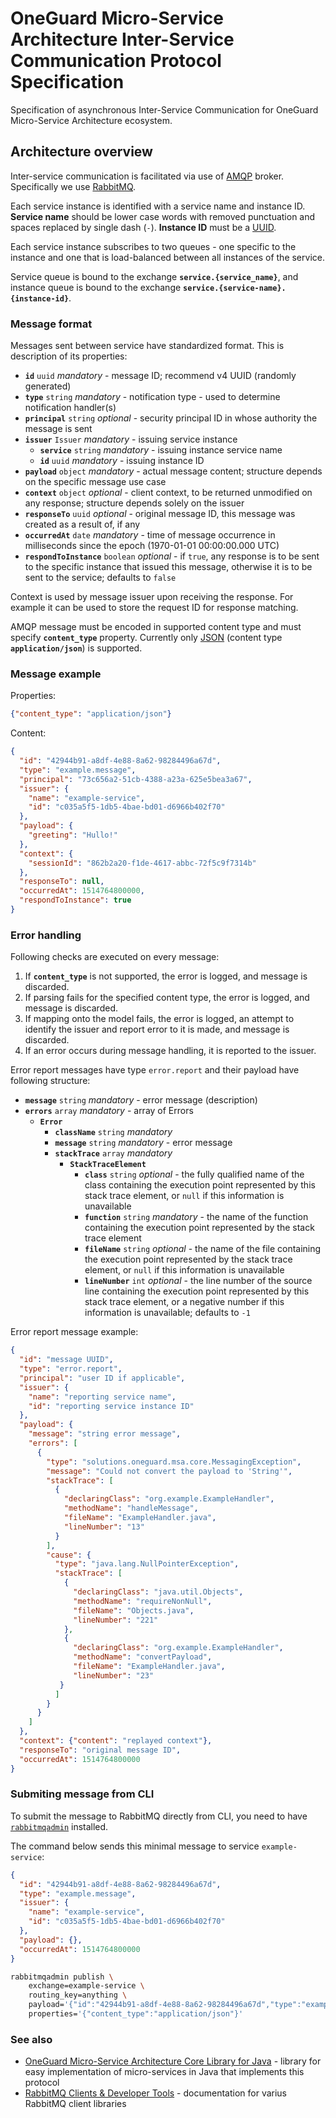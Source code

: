 # OneGuard Micro-Service Architecture Inter-Service Communication Protocol Specification

Specification of asynchronous Inter-Service Communication for OneGuard Micro-Service Architecture ecosystem.

## Architecture overview

Inter-service communication is facilitated via use of [AMQP](https://www.amqp.org/) broker. 
Specifically we use [RabbitMQ](http://www.rabbitmq.com/).

Each service instance is identified with a service name and instance ID.
**Service name** should be lower case words with removed punctuation and spaces replaced by single dash (`-`).
**Instance ID** must be a [UUID](https://en.wikipedia.org/wiki/Universally_unique_identifier).

Each service instance subscribes to two queues - one specific to the instance
and one that is load-balanced between all instances of the service.

Service queue is bound to the exchange **`service.{service_name}`**,
and instance queue is bound to the exchange **`service.{service-name}.{instance-id}`**.

### Message format

Messages sent between service have standardized format. This is description of its properties:

- **`id`** `uuid` *mandatory* - message ID; recommend v4 UUID (randomly generated)
- **`type`** `string` *mandatory* - notification type - used to determine notification handler(s)
- **`principal`** `string` *optional* - security principal ID in whose authority the message is sent
- **`issuer`** `Issuer` *mandatory* - issuing service instance
  - **`service`** `string` *mandatory* - issuing instance service name
  - **`id`** `uuid` *mandatory* - issuing instance ID
- **`payload`** `object` *mandatory* - actual message content; structure depends on the specific message use case
- **`context`** `object` *optional* - 
    client context, to be returned unmodified on any response; structure depends solely on the issuer
- **`responseTo`** `uuid` *optional* - original message ID, this message was created as a result of, if any
- **`occurredAt`** `date` *mandatory* - 
    time of message occurrence in milliseconds since the epoch (1970-01-01 00:00:00.000 UTC)
- **`respondToInstance`** `boolean` *optional* - 
    if `true`, any response is to be sent to the specific instance that issued this message,
    otherwise it is to be sent to the service; defaults to `false`

Context is used by message issuer upon receiving the response.
For example it can be used to store the request ID for response matching.
                                       
AMQP message must be encoded in supported content type and must specify **`content_type`** property.
Currently only [JSON](https://www.json.org/) (content type **`application/json`**) is supported.
                                       
### Message example

Properties:

```json
{"content_type": "application/json"}
```

Content:

```json
{
  "id": "42944b91-a8df-4e88-8a62-98284496a67d",
  "type": "example.message",
  "principal": "73c656a2-51cb-4388-a23a-625e5bea3a67",
  "issuer": {
    "name": "example-service",
    "id": "c035a5f5-1db5-4bae-bd01-d6966b402f70"
  },
  "payload": {
    "greeting": "Hullo!"
  },
  "context": {
    "sessionId": "862b2a20-f1de-4617-abbc-72f5c9f7314b"
  },
  "responseTo": null,
  "occurredAt": 1514764800000,
  "respondToInstance": true
}
```

### Error handling

Following checks are executed on every message:

1) If **`content_type`** is not supported, the error is logged, and message is discarded.
1) If parsing fails for the specified content type, the error is logged, and message is discarded.
1) If mapping onto the model fails, the error is logged, an attempt to identify the issuer
   and report error to it is made, and message is discarded.
1) If an error occurs during message handling, it is reported to the issuer.

Error report messages have type `error.report` and their payload have following structure:

- **`message`** `string` *mandatory* - error message (description)
- **`errors`** `array` *mandatory* - array of Errors
  - **`Error`**
    - **`className`** `string` *mandatory*
    - **`message`** `string` *mandatory* - error message
    - **`stackTrace`** `array` *mandatory*
      - **`StackTraceElement`**
        - **`class`** `string` *optional* - 
            the fully qualified name of the class containing the execution point represented 
            by this stack trace element, or `null` if this information is unavailable
        - **`function`** `string` *mandatory* -
            the name of the function containing the execution point represented by the stack trace element
        - **`fileName`** `string` *optional* -
            the name of the file containing the execution point represented by the stack trace element,
            or `null` if this information is unavailable
        - **`lineNumber`** `int` *optional* -
            the line number of the source line containing the execution point represented by this stack trace element,
            or a negative number if this information is unavailable; defaults to `-1`

Error report message example:

```json
{
  "id": "message UUID",
  "type": "error.report",
  "principal": "user ID if applicable",
  "issuer": {
    "name": "reporting service name",
    "id": "reporting service instance ID"
  },
  "payload": {
    "message": "string error message",
    "errors": [
      {
        "type": "solutions.oneguard.msa.core.MessagingException",
        "message": "Could not convert the payload to 'String'",
        "stackTrace": [
          {
            "declaringClass": "org.example.ExampleHandler",
            "methodName": "handleMessage",
            "fileName": "ExampleHandler.java",
            "lineNumber": "13"
          }
        ],
        "cause": {
          "type": "java.lang.NullPointerException",
          "stackTrace": [
            {
              "declaringClass": "java.util.Objects",
              "methodName": "requireNonNull",
              "fileName": "Objects.java",
              "lineNumber": "221"
            },
            {
              "declaringClass": "org.example.ExampleHandler",
              "methodName": "convertPayload",
              "fileName": "ExampleHandler.java",
              "lineNumber": "23"
           }
          ]
        }
      }
    ]
  },
  "context": {"content": "replayed context"},
  "responseTo": "original message ID",
  "occurredAt": 1514764800000
}
```

### Submiting message from CLI

To submit the message to RabbitMQ directly from CLI, 
you need to have [`rabbitmqadmin`](https://www.rabbitmq.com/management-cli.html) installed.

The command below sends this minimal message to service `example-service`:

```json
{
  "id": "42944b91-a8df-4e88-8a62-98284496a67d",
  "type": "example.message",
  "issuer": {
    "name": "example-service",
    "id": "c035a5f5-1db5-4bae-bd01-d6966b402f70"
  },
  "payload": {},
  "occurredAt": 1514764800000
}
```

```bash
rabbitmqadmin publish \
    exchange=example-service \
    routing_key=anything \
    payload='{"id":"42944b91-a8df-4e88-8a62-98284496a67d","type":"example.message","issuer":{"name":"example-service","id":"c035a5f5-1db5-4bae-bd01-d6966b402f70"},"payload":{},"occurredAt":1514764800000}' \
    properties='{"content_type":"application/json"}'
```

### See also

- [OneGuard Micro-Service Architecture Core Library for Java](https://github.com/OneGuardSolutions/msa-core) -
    library for easy implementation of micro-services in Java that implements this protocol
- [RabbitMQ Clients & Developer Tools](https://www.rabbitmq.com/devtools.html) -
    documentation for varius RabbitMQ client libraries
